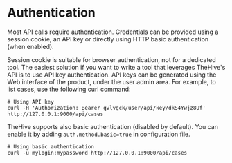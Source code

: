# Authentication

Most API calls require authentication. Credentials can be provided using a session cookie, an API key or directly using HTTP basic
authentication (when enabled).

Session cookie is suitable for browser authentication, not for a dedicated tool. The easiest solution if you want to
write a tool that leverages TheHive's API is to use API key authentication. API keys can be generated using the Web interface of the product, under the user admin area.
For example, to list cases, use the following curl
command:
```
# Using API key
curl -H 'Authorization: Bearer gvlvgck/user/api/key/dkS4Ywjz8Uf' http://127.0.0.1:9000/api/cases
```

TheHive supports also basic authentication (disabled by default). You can enable it by adding `auth.method.basic=true` in configuration file.
```
# Using basic authentication
curl -u mylogin:mypassword http://127.0.0.1:9000/api/cases
```
